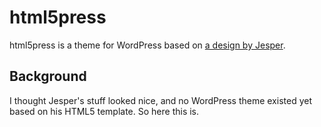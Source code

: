 html5press
==================

html5press is a theme for WordPress based on [a design by Jesper](http://jayj.dk/2009/a-free-html5-and-css3-theme/ "Original work").


Background
-----------------------------
I thought Jesper's stuff looked nice, and no WordPress theme existed yet based on his HTML5 template. So here this is.
